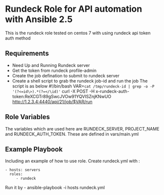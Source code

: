 Rundeck Role for API automation with Ansible 2.5
=========================================

This is the rundeck role tested on centos 7 with using rundeck api token auth method

Requirements
------------

* Need Up and Running Rundeck server
* Get the token from rundeck profile-admin 
* Create the job defination to submit to rundeck server
* Create a shell script to grab the rundeck job-id and run the job 
The script is as below
 #!/bin/bash
 VAR=`cat /tmp/rundeck-id | grep -o -P '(?<=id\>).*(?=</\id)'`
 curl -X POST -H x-rundeck-auth-token:ReXCGTr89gSwcJVOw91YQVISZnjKNwUO http://1.2.3.4:4440/api/21/job/$VAR/run

Role Variables
--------------

The variables which are used here are RUNDECK_SERVER, PROJECT_NAME and RUNDECK_AUTH_TOKEN. These are defined in vars/main.yml

Example Playbook
----------------

Including an example of how to use role. Create rundeck.yml with :

    - hosts: servers
      roles:
         - rundeck

Run it by  -  ansible-playbook -i hosts rundeck.yml

